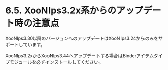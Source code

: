 # 6.5. XooNIps3.2x系からのアップデート時の注意点

XooNIps3.30以降のバージョンへのアップデートはXooNIps3.24からのみをサポートしています。

XooNIps3.2xからXooNIps3.44へアップデートする場合はBinderアイテムタイプモジュールを必ずインストールしてください。



